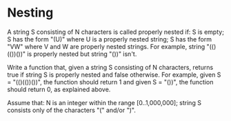 Nesting
=======

A string S consisting of N characters is called properly nested if:
S is empty;
S has the form "(U)" where U is a properly nested string;
S has the form "VW" where V and W are properly nested strings.
For example, string "(()(())())" is properly nested but string "())" isn't.

Write a function that, given a string S consisting of N characters, returns true if string S is properly nested and false otherwise.
For example, given S = "(()(())())", the function should return 1 and given S = "())", the function should return 0, as explained above.

Assume that:
N is an integer within the range [0..1,000,000];
string S consists only of the characters "(" and/or ")".

